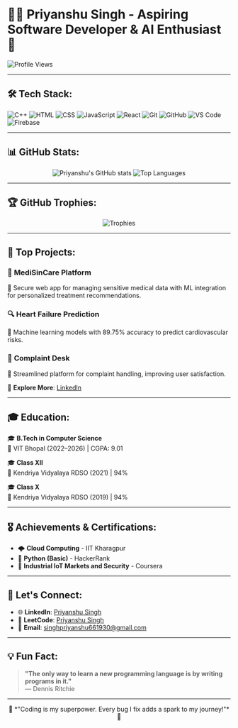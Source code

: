 # 👨‍💻 Priyanshu Singh - Aspiring Software Developer & AI Enthusiast 🚀

![Profile Views](https://komarev.com/ghpvc/?username=priyanshu-singh&color=blue)

---

## 🛠️ Tech Stack:
![C++](https://img.shields.io/badge/-C++-00599C?logo=c%2B%2B&logoColor=white)
![HTML](https://img.shields.io/badge/-HTML5-E34F26?logo=html5&logoColor=white)
![CSS](https://img.shields.io/badge/-CSS3-1572B6?logo=css3&logoColor=white)
![JavaScript](https://img.shields.io/badge/-JavaScript-F7DF1E?logo=javascript&logoColor=black)
![React](https://img.shields.io/badge/-React-61DAFB?logo=react&logoColor=black)
![Git](https://img.shields.io/badge/-Git-F05032?logo=git&logoColor=white)
![GitHub](https://img.shields.io/badge/-GitHub-181717?logo=github&logoColor=white)
![VS Code](https://img.shields.io/badge/-VSCode-007ACC?logo=visual-studio-code&logoColor=white)
![Firebase](https://img.shields.io/badge/-Firebase-FFCA28?logo=firebase&logoColor=black)

---

## 📊 GitHub Stats:
<div align="center">
  <img src="https://github-readme-stats.vercel.app/api?username=priyanshu-singh&show_icons=true&theme=radical" alt="Priyanshu's GitHub stats" />
  <img src="https://github-readme-stats.vercel.app/api/top-langs/?username=priyanshu-singh&layout=compact&theme=radical" alt="Top Languages" />
</div>

---

## 🏆 GitHub Trophies:
<div align="center">
  <img src="https://github-profile-trophy.vercel.app/?username=priyanshu-singh&theme=dracula&no-frame=true&margin-w=15" alt="Trophies" />
</div>

---

## 📂 Top Projects:
### 🚀 **MediSinCare Platform**  
🔹 Secure web app for managing sensitive medical data with ML integration for personalized treatment recommendations.

### 🔍 **Heart Failure Prediction**  
🔹 Machine learning models with 89.75% accuracy to predict cardiovascular risks.

### 📑 **Complaint Desk**  
🔹 Streamlined platform for complaint handling, improving user satisfaction.

📌 **Explore More**: [LinkedIn](https://www.linkedin.com/in/priyanshu-singh-00s7)

---

## 🎓 Education:
🎓 **B.Tech in Computer Science**  
📍 VIT Bhopal (2022–2026) | CGPA: 9.01  

🎓 **Class XII**  
📍 Kendriya Vidyalaya RDSO (2021) | 94%  

🎓 **Class X**  
📍 Kendriya Vidyalaya RDSO (2019) | 94%  

---

## 🎖️ Achievements & Certifications:
- 🌩️ **Cloud Computing** - IIT Kharagpur  
- 🐍 **Python (Basic)** - HackerRank  
- 📡 **Industrial IoT Markets and Security** - Coursera  

---

## 🔗 Let's Connect:
- 🌐 **LinkedIn**: [Priyanshu Singh](https://www.linkedin.com/in/priyanshu-singh-00s7)  
- 🎯 **LeetCode**: [Priyanshu Singh](https://leetcode.com/_priyanshusingh01/)  
- 📧 **Email**: singhpriyanshu661930@gmail.com  

---

## 💡 Fun Fact:
> **"The only way to learn a new programming language is by writing programs in it."**  
> — Dennis Ritchie  

---

<div align="center">
  🚀 *"Coding is my superpower. Every bug I fix adds a spark to my journey!"* 🚀  
</div>
